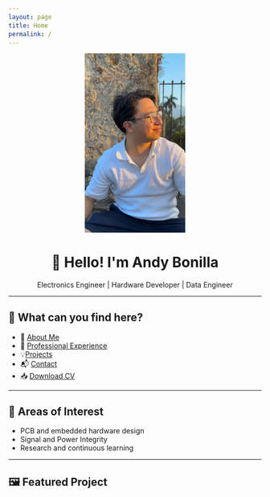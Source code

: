```yaml
---
layout: page
title: Home
permalink: /
---
```


<p align="center">
  <img src="assets/foto_andy.jpeg" alt="Andy Bonilla" width="200" />
</p>

<h1 align="center">👋 Hello! I'm Andy Bonilla</h1>

<p align="center">
Electronics Engineer | Hardware Developer | Data Engineer  
</p>

---

## 🌟 What can you find here?

- 📄 [About Me](about/)
- 💼 [Professional Experience](experience/)
- 💡[Projects](projects/)
- 📬 [Contact](contact/)
- 📥 [Download CV](assets/CV_AndyBonilla.pdf)

---

## 🧠 Areas of Interest

- PCB and embedded hardware design  
- Signal and Power Integrity  
- Research and continuous learning

---

## 🖼️ Featured Project
